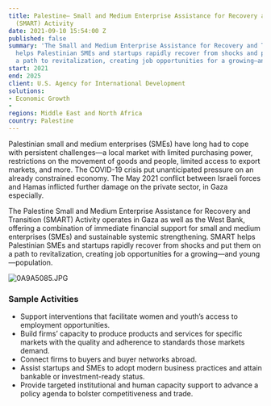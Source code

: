 ```yaml
---
title: Palestine— Small and Medium Enterprise Assistance for Recovery and Transition
  (SMART) Activity
date: 2021-09-10 15:54:00 Z
published: false
summary: 'The Small and Medium Enterprise Assistance for Recovery and Transition Activity
  helps Palestinian SMEs and startups rapidly recover from shocks and put them on
  a path to revitalization, creating job opportunities for a growing—and young—population. '
start: 2021
end: 2025
client: U.S. Agency for International Development
solutions:
- Economic Growth
- 
regions: Middle East and North Africa
country: Palestine
---
```


Palestinian small and medium enterprises (SMEs) have long had to cope with persistent challenges—a local market with limited purchasing power, restrictions on the movement of goods and people, limited access to export markets, and more. The COVID-19 crisis put unanticipated pressure on an already constrained economy. The May 2021 conflict between Israeli forces and Hamas inflicted further damage on the private sector, in Gaza especially. 

The Palestine Small and Medium Enterprise Assistance for Recovery and Transition (SMART) Activity operates in Gaza as well as the West Bank, offering a combination of immediate financial support for small and medium enterprises (SMEs) and sustainable systemic strengthening. SMART helps Palestinian SMEs and startups rapidly recover from shocks and put them on a path to revitalization, creating job opportunities for a growing—and young—population. 

![0A9A5085.JPG](/uploads/0A9A5085.JPG)

### Sample Activities

* Support interventions that facilitate women and youth’s access to employment opportunities.
* Build firms’ capacity to produce products and services for specific markets with the quality and adherence to standards those markets demand.
* Connect firms to buyers and buyer networks abroad.
* Assist startups and SMEs to adopt modern business practices and attain bankable or investment-ready status.
* Provide targeted institutional and human capacity support to advance a policy agenda to bolster competitiveness and trade.
 
